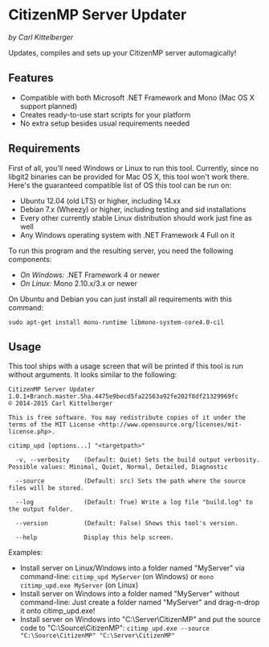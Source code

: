 CitizenMP Server Updater
========================

_by Carl Kittelberger_

Updates, compiles and sets up your CitizenMP server automagically!

Features
--------

- Compatible with both Microsoft .NET Framework and Mono (Mac OS X support planned)
- Creates ready-to-use start scripts for your platform
- No extra setup besides usual requirements needed

Requirements
------------

First of all, you'll need Windows or Linux to run this tool. Currently, since no libgit2 binaries can be provided for Mac OS X, this tool won't work there. Here's the guaranteed compatible list of OS this tool can be run on:

- Ubuntu 12.04 (old LTS) or higher, including 14.xx
- Debian 7.x (Wheezy) or higher, including testing and sid installations
- Every other currently stable Linux distribution should work just fine as well
- Any Windows operating system with .NET Framework 4 Full on it

To run this program and the resulting server, you need the following components:

- _On Windows:_ .NET Framework 4 or newer
- _On Linux:_ Mono 2.10.x/3.x or newer

On Ubuntu and Debian you can just install all requirements with this command:

```
sudo apt-get install mono-runtime libmono-system-core4.0-cil
```

Usage
-----

This tool ships with a usage screen that will be printed if this tool is run without arguments. It looks similar to the following:

```
CitizenMP Server Updater 1.0.1+Branch.master.Sha.4475e9becd5fa22563a92fe202f8df21329969fc
© 2014-2015 Carl Kittelberger

This is free software. You may redistribute copies of it under the terms of the MIT License <http://www.opensource.org/licenses/mit-license.php>.

citimp_upd [options...] "<targetpath>"

  -v, --verbosity    (Default: Quiet) Sets the build output verbosity. Possible values: Minimal, Quiet, Normal, Detailed, Diagnostic

  --source           (Default: src) Sets the path where the source files will be stored.

  --log              (Default: True) Write a log file "build.log" to the output folder.

  --version          (Default: False) Shows this tool's version.

  --help             Display this help screen.
```

Examples:

- Install server on Linux/Windows into a folder named "MyServer" via command-line: ```citimp_upd MyServer``` (on Windows) or ```mono citimp_upd.exe MyServer``` (on Linux)
- Install server on Windows into a folder named "MyServer" without command-line: Just create a folder named "MyServer" and drag-n-drop it onto citimp_upd.exe!
- Install server on Windows into "C:\Server\CitizenMP" and put the source code to "C:\Source\CitizenMP": ```citimp_upd.exe --source "C:\Source\CitizenMP" "C:\Server\CitizenMP"```